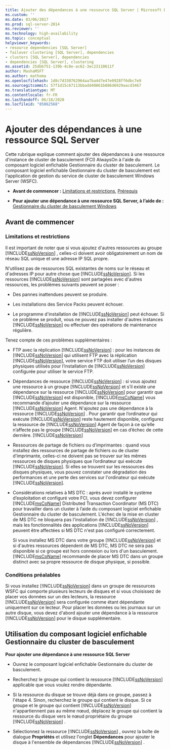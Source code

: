 ```yaml
---
title: Ajouter des dépendances à une ressource SQL Server | Microsoft Docs
ms.custom: ''
ms.date: 03/06/2017
ms.prod: sql-server-2014
ms.reviewer: ''
ms.technology: high-availability
ms.topic: conceptual
helpviewer_keywords:
- resource dependencies [SQL Server]
- failover clustering [SQL Server], dependencies
- clusters [SQL Server], dependencies
- dependencies [SQL Server], clustering
ms.assetid: 25dbb751-139b-4c8e-ac62-3ec23110611f
author: MashaMSFT
ms.author: mathoma
ms.openlocfilehash: 1d8c7d330762964aa7ba4d7e47e0928ff6dbc7e9
ms.sourcegitcommit: 57f1d15c67113bbadd40861b886d6929aacd3467
ms.translationtype: MT
ms.contentlocale: fr-FR
ms.lasthandoff: 06/18/2020
ms.locfileid: "85062568"
---
```

# <a name="add-dependencies-to-a-sql-server-resource"></a>Ajouter des dépendances à une ressource SQL Server
  Cette rubrique explique comment ajouter des dépendances à une ressource d'instance de cluster de basculement (FCI) AlwaysOn à l'aide du composant logiciel enfichable Gestionnaire du cluster de basculement. Le composant logiciel enfichable Gestionnaire du cluster de basculement est l'application de gestion du service de cluster de basculement Windows Server (WSFC).  
  
-   **Avant de commencer :**  [Limitations et restrictions](#Restrictions), [Prérequis](#Prerequisites)  
  
-   **Pour ajouter une dépendance à une ressource SQL Server, à l’aide de :** [Gestionnaire du cluster de basculement Windows](#WinClusManager)  
  
##  <a name="before-you-begin"></a><a name="BeforeYouBegin"></a> Avant de commencer  
  
###  <a name="limitations-and-restrictions"></a><a name="Restrictions"></a> Limitations et restrictions  
 Il est important de noter que si vous ajoutez d'autres ressources au groupe [!INCLUDE[ssNoVersion](../../../includes/ssnoversion-md.md)] , celles-ci doivent avoir obligatoirement un nom de réseau SQL unique et une adresse IP SQL propre.  
  
 N'utilisez pas de ressources SQL existantes de noms sur le réseau et d'adresses IP pour autre chose que [!INCLUDE[ssNoVersion](../../../includes/ssnoversion-md.md)]. Si les ressources [!INCLUDE[ssNoVersion](../../../includes/ssnoversion-md.md)] sont partagées avec d'autres ressources, les problèmes suivants peuvent se poser :  
  
-   Des pannes inattendues peuvent se produire.  
  
-   Les installations des Service Packs peuvent échouer.  
  
-   Le programme d'installation de [!INCLUDE[ssNoVersion](../../../includes/ssnoversion-md.md)] peut échouer. Si ce problème se produit, vous ne pouvez pas installer d'autres instances [!INCLUDE[ssNoVersion](../../../includes/ssnoversion-md.md)] ou effectuer des opérations de maintenance régulière.  
  
 Tenez compte de ces problèmes supplémentaires :  
  
-   FTP avec la réplication [!INCLUDE[ssNoVersion](../../../includes/ssnoversion-md.md)] : pour les instances de [!INCLUDE[ssNoVersion](../../../includes/ssnoversion-md.md)] qui utilisent FTP avec la réplication [!INCLUDE[ssNoVersion](../../../includes/ssnoversion-md.md)], votre service FTP doit utiliser l’un des disques physiques utilisés pour l’installation de [!INCLUDE[ssNoVersion](../../../includes/ssnoversion-md.md)] configurée pour utiliser le service FTP.  
  
-   Dépendances de ressource [!INCLUDE[ssNoVersion](../../../includes/ssnoversion-md.md)] : si vous ajoutez une ressource à un groupe [!INCLUDE[ssNoVersion](../../../includes/ssnoversion-md.md)] et s’il existe une dépendance sur la ressource [!INCLUDE[ssNoVersion](../../../includes/ssnoversion-md.md)] pour garantir que [!INCLUDE[ssNoVersion](../../../includes/ssnoversion-md.md)] est disponible, [!INCLUDE[msCoName](../../../includes/msconame-md.md)] vous recommande d’ajouter une dépendance sur la ressource [!INCLUDE[ssNoVersion](../../../includes/ssnoversion-md.md)] Agent. N'ajoutez pas une dépendance à la ressource [!INCLUDE[ssNoVersion](../../../includes/ssnoversion-md.md)] . Pour garantir que l’ordinateur qui exécute [!INCLUDE[ssNoVersion](../../../includes/ssnoversion-md.md)] reste hautement disponible, configurez la ressource de [!INCLUDE[ssNoVersion](../../../includes/ssnoversion-md.md)] Agent de façon à ce qu’elle n’affecte pas le groupe [!INCLUDE[ssNoVersion](../../../includes/ssnoversion-md.md)] en cas d’échec de cette dernière. [!INCLUDE[ssNoVersion](../../../includes/ssnoversion-md.md)]  
  
-   Ressources de partage de fichiers ou d’imprimantes : quand vous installez des ressources de partage de fichiers ou de cluster d’imprimante, celles-ci ne doivent pas se trouver sur les mêmes ressources de disques physiques que l’ordinateur qui exécute [!INCLUDE[ssNoVersion](../../../includes/ssnoversion-md.md)]. Si elles se trouvent sur les ressources des disques physiques, vous pouvez constater une dégradation des performances et une perte des services sur l'ordinateur qui exécute [!INCLUDE[ssNoVersion](../../../includes/ssnoversion-md.md)].  
  
-   Considérations relatives à MS DTC : après avoir installé le système d’exploitation et configuré votre FCI, vous devez configurer [!INCLUDE[msCoName](../../../includes/msconame-md.md)] Distributed Transaction Coordinator (MS DTC) pour travailler dans un cluster à l’aide du composant logiciel enfichable Gestionnaire du cluster de basculement. L'échec de la mise en cluster de MS DTC ne bloquera pas l'installation de [!INCLUDE[ssNoVersion](../../../includes/ssnoversion-md.md)] , mais les fonctionnalités des applications [!INCLUDE[ssNoVersion](../../../includes/ssnoversion-md.md)] peuvent être affectées si MS DTC n'est pas configuré correctement.  
  
     Si vous installez MS DTC dans votre groupe [!INCLUDE[ssNoVersion](../../../includes/ssnoversion-md.md)] et si d'autres ressources dépendent de MS DTC, MS DTC ne sera pas disponible si ce groupe est hors connexion ou lors d'un basculement. [!INCLUDE[msCoName](../../../includes/msconame-md.md)] recommande de placer MS DTC dans un groupe distinct avec sa propre ressource de disque physique, si possible.  
  
###  <a name="prerequisites"></a><a name="Prerequisites"></a> Conditions préalables  
 Si vous installez [!INCLUDE[ssNoVersion](../../../includes/ssnoversion-md.md)] dans un groupe de ressources WSFC qui comporte plusieurs lecteurs de disques et si vous choisissez de placer vos données sur un des lecteurs, la ressource [!INCLUDE[ssNoVersion](../../../includes/ssnoversion-md.md)] sera configurée comme étant dépendante uniquement sur ce lecteur. Pour placer les données ou les journaux sur un autre disque, vous devez d'abord ajouter une dépendance à la ressource [!INCLUDE[ssNoVersion](../../../includes/ssnoversion-md.md)] pour le disque supplémentaire.  
  
##  <a name="using-the-failover-cluster-manager-snap-in"></a><a name="WinClusManager"></a> Utilisation du composant logiciel enfichable Gestionnaire du cluster de basculement  
 **Pour ajouter une dépendance à une ressource SQL Server**  
  
-   Ouvrez le composant logiciel enfichable Gestionnaire du cluster de basculement.  
  
-   Recherchez le groupe qui contient la ressource [!INCLUDE[ssNoVersion](../../../includes/ssnoversion-md.md)] applicable que vous voulez rendre dépendante.  
  
-   Si la ressource du disque se trouve déjà dans ce groupe, passez à l'étape 4. Sinon, recherchez le groupe qui contient le disque. Si ce groupe et le groupe qui contient [!INCLUDE[ssNoVersion](../../../includes/ssnoversion-md.md)] n'appartiennent pas au même nœud, déplacez le groupe qui contient la ressource du disque vers le nœud propriétaire du groupe [!INCLUDE[ssNoVersion](../../../includes/ssnoversion-md.md)] .  
  
-   Sélectionnez la ressource [!INCLUDE[ssNoVersion](../../../includes/ssnoversion-md.md)] , ouvrez la boîte de dialogue **Propriétés** et utilisez l'onglet **Dépendances** pour ajouter le disque à l'ensemble de dépendances [!INCLUDE[ssNoVersion](../../../includes/ssnoversion-md.md)] .  
  
  
